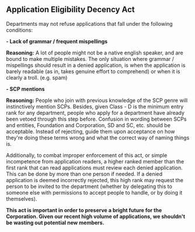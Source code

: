 ## Application Eligibility Decency Act

Departments may not refuse applications that fall under the following conditions:

**- Lack of grammar / frequent mispellings**

**Reasoning:** A lot of people might not be a native english speaker, and are bound to make multiple mistakes. The only situation where grammar / mispellings should result in a denied application, is when the application is barely readable (as in, takes genuine effort to comprehend) or when it is clearly a troll. (e.g. spam)

**- SCP mentions**

**Reasoning:** People who join with previous knowledge of the SCP genre will instinctively mention SCPs. Besides, given Class - D is the minimum entry rank for any department, people who apply for a department have already been vetoed through this step before. Confusion in wording between SCPs and entities, Foundation and Corporation, SD and SC, etc. should be acceptable. Instead of rejecting, guide them upon acceptance on how they're doing these terms wrong and what the correct way of naming things is.

Additionally, to combat improper enforcement of this act, or simple incompetence from application readers, a higher ranked member than the first rank that can read applications must review each denied application. This can be done by more than one person if needed. If a denied application is deemed incorrectly rejected, this high rank may request the person to be invited to the department (whether by delegating this to someone else with permissions to accept people to handle, or by doing it themselves).

**This act is important in order to preserve a bright future for the Corporation. Given our recent high volume of applications, we shouldn't be wasting out potential new members.**

